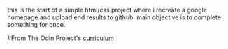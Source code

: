  this is the start of a simple html/css project where i recreate a google homepage and upload end results to github. main objective is to complete something for once.

#From The Odin Project's [curriculum](http://www.theodinproject.com/courses/web-development-101/lessons/html-css)
